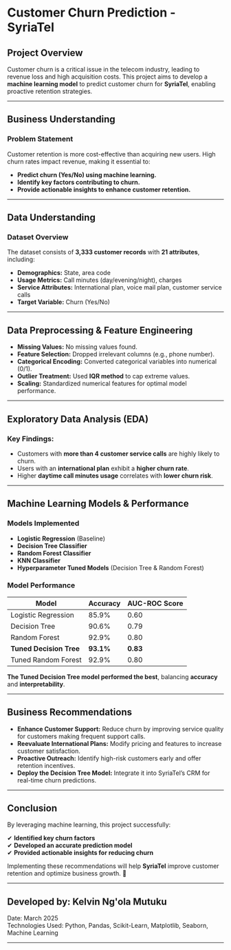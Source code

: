 # Customer Churn Prediction - SyriaTel

##  Project Overview  
Customer churn is a critical issue in the telecom industry, leading to revenue loss and high acquisition costs. This project aims to develop a **machine learning model** to predict customer churn for **SyriaTel**, enabling proactive retention strategies.

---

##  Business Understanding  

###  Problem Statement  
Customer retention is more cost-effective than acquiring new users. High churn rates impact revenue, making it essential to:  

- **Predict churn (Yes/No) using machine learning.**  
- **Identify key factors contributing to churn.**  
- **Provide actionable insights to enhance customer retention.**  

---

##  Data Understanding  

###  Dataset Overview  
The dataset consists of **3,333 customer records** with **21 attributes**, including:

- **Demographics:** State, area code  
- **Usage Metrics:** Call minutes (day/evening/night), charges  
- **Service Attributes:** International plan, voice mail plan, customer service calls  
- **Target Variable:** Churn (Yes/No)  

---

##  Data Preprocessing & Feature Engineering  

- **Missing Values:** No missing values found.  
- **Feature Selection:** Dropped irrelevant columns (e.g., phone number).  
- **Categorical Encoding:** Converted categorical variables into numerical (0/1).  
- **Outlier Treatment:** Used **IQR method** to cap extreme values.  
- **Scaling:** Standardized numerical features for optimal model performance.  

---

##  Exploratory Data Analysis (EDA)  

### Key Findings:  
- Customers with **more than 4 customer service calls** are highly likely to churn.  
- Users with an **international plan** exhibit a **higher churn rate**.  
- Higher **daytime call minutes usage** correlates with **lower churn risk**.  

---

##  Machine Learning Models & Performance  

###  Models Implemented  
- **Logistic Regression** (Baseline)  
- **Decision Tree Classifier**  
- **Random Forest Classifier**
-  **KNN Classifier**  
- **Hyperparameter Tuned Models** (Decision Tree & Random Forest)  

### Model Performance  

| Model                | Accuracy | AUC-ROC Score |
|----------------------|---------|--------------|
| Logistic Regression | 85.9%   | 0.60         |
| Decision Tree       | 90.6%   | 0.79         |
| Random Forest       | 92.9%   | 0.80         |
| **Tuned Decision Tree** | **93.1%** | **0.83** |
| Tuned Random Forest | 92.9%   | 0.80         |

 **The Tuned Decision Tree model performed the best**, balancing **accuracy** and **interpretability**.  

---

##  Business Recommendations  

- **Enhance Customer Support:** Reduce churn by improving service quality for customers making frequent support calls.  
- **Reevaluate International Plans:** Modify pricing and features to increase customer satisfaction.  
- **Proactive Outreach:** Identify high-risk customers early and offer retention incentives.  
- **Deploy the Decision Tree Model:** Integrate it into SyriaTel’s CRM for real-time churn predictions.  

---

##  Conclusion  
By leveraging machine learning, this project successfully:  

✔ **Identified key churn factors**  
✔ **Developed an accurate prediction model**  
✔ **Provided actionable insights for reducing churn**  

Implementing these recommendations will help **SyriaTel** improve customer retention and optimize business growth. 🚀  

---

##  Developed by: Kelvin Ng'ola Mutuku  
 Date: March 2025  
 Technologies Used: Python, Pandas, Scikit-Learn, Matplotlib, Seaborn, Machine Learning  

---
